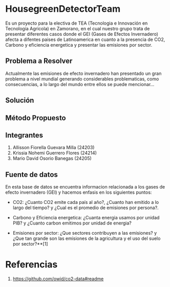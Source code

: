 # HousegreenDetectorTeam
Es un proyecto para la electiva de TEA (Tecnologia e Innovación en Tecnologia Agricola) en Zamorano, en el cual nuestro grupo trata de presentar diferentes casos donde el GEI (Gases de Efectos Invernadero) afecta a difentes paises de Latinoamerica en cuanto a la presencia de CO2, Carbono y eficiencia energetica y presentar las emisiones por sector.

## Problema a Resolver

Actualmente las emisiones de efecto invernadero han presentado un gran problema a nivel mundial generando considerables problematicas, como consecuencias, a lo largo del mundo entre ellos se puede mencionar...

## Solución

## Método Propuesto

## Integrantes
1. Allisson Fiorella Guevara Milla (24203)
2. Krissia Nohemi Guerrero Flores (24214)
3. Mario David Osorio Banegas (24205)

## Fuente de datos

En esta base de datos se encuentra informacion relacionada a los gases de efecto invernadero (GEI) y hacemos enfasis en los siguientes puntos:
- CO2: ¿Cuanto CO2 emite cada país al año?, ¿Cuanto han emitido a lo largo del tiempo? y ¿Cual es el promedio de emisiones por persona?.

- Carbono y Eficiencia energetica: ¿Cuanta energia usamos por unidad PIB? y ¿Cuanto carbon emitimos por unidad de energia?

- Emisiones por sector: ¿Que sectores contribuyen a las emisiones? y ¿Que tan grande son las emisiones de la agricultura y el uso del suelo por sector?**[1]

# Referencias

1. https://github.com/owid/co2-data#readme 
